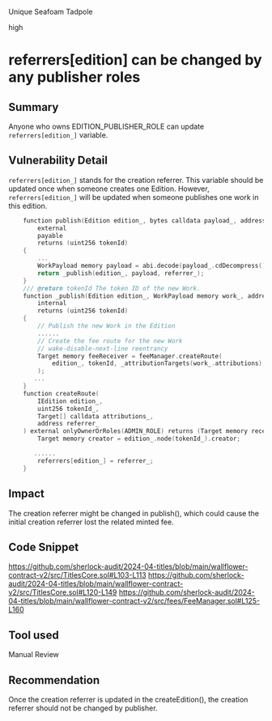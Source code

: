Unique Seafoam Tadpole

high

# referrers[edition] can be changed by any publisher roles

## Summary
Anyone who owns EDITION_PUBLISHER_ROLE can update `referrers[edition_]` variable.


## Vulnerability Detail
`referrers[edition_]` stands for the creation referrer. This variable should be updated once when someone creates one Edition.
However, `referrers[edition_]` will be updated when someone publishes one work in this edition.
```c
    function publish(Edition edition_, bytes calldata payload_, address referrer_)
        external
        payable
        returns (uint256 tokenId)
    {
        ...
        WorkPayload memory payload = abi.decode(payload_.cdDecompress(), (WorkPayload));
        return _publish(edition_, payload, referrer_);
    }
    /// @return tokenId The token ID of the new Work.
    function _publish(Edition edition_, WorkPayload memory work_, address referrer_)
        internal
        returns (uint256 tokenId)
    {
        // Publish the new Work in the Edition
        ......
        // Create the fee route for the new Work
        // wake-disable-next-line reentrancy
        Target memory feeReceiver = feeManager.createRoute(
            edition_, tokenId, _attributionTargets(work_.attributions), referrer_
        );
       ...
    }
    function createRoute(
        IEdition edition_,
        uint256 tokenId_,
        Target[] calldata attributions_,
        address referrer_
    ) external onlyOwnerOrRoles(ADMIN_ROLE) returns (Target memory receiver) {
        Target memory creator = edition_.node(tokenId_).creator;

       ......
        referrers[edition_] = referrer_;
    }
```

## Impact
The creation referrer might be changed in publish(), which could cause the initial creation referrer lost the related minted fee.

## Code Snippet
https://github.com/sherlock-audit/2024-04-titles/blob/main/wallflower-contract-v2/src/TitlesCore.sol#L103-L113
https://github.com/sherlock-audit/2024-04-titles/blob/main/wallflower-contract-v2/src/TitlesCore.sol#L120-L149
https://github.com/sherlock-audit/2024-04-titles/blob/main/wallflower-contract-v2/src/fees/FeeManager.sol#L125-L160
## Tool used

Manual Review

## Recommendation
Once the creation referrer is updated in the createEdition(), the creation referrer should not be changed by publisher.